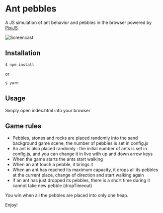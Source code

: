# Ant pebbles

A JS simulation of ant behavior and pebbles in the browser powered by [PixiJS](http://www.pixijs.com/).

![Screencast](https://raw.githubusercontent.com/openhoat/ant-pebbles/master/assets/images/ant-pebbles-screencast.gif)

## Installation

```
$ npm install
```

or

```
$ yarn
```


## Usage

Simply open index.html into your browser

## Game rules

- Pebbles, stones and rocks are placed randomly into the sand background game scene, the number of pebbles is set in config.js
- An ant is also placed randomly : the initial number of ants is set in config.js, and you can change it in live with up and down arrow keys
- When the game starts the ants start walking
- When an ant touch a pebble, it brings it
- When an ant has reached its maximum capacity, it drops all its pebbles at the current place, change of direction and start walking again
- If an ant has just dropped its pebbles, there is a short time during it cannot take new pebble (dropTimeout)

You win when all the pebbles are placed into only one heap.

Enjoy!
